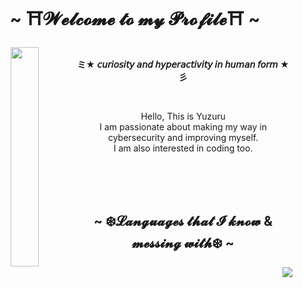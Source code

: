<body>
<h1 align="center">~ ⛩️𝓦𝓮𝓵𝓬𝓸𝓶𝓮 𝓽𝓸 𝓶𝔂 𝓟𝓻𝓸𝓯𝓲𝓵𝓮⛩️ ~</h1>
<div align="center">
    <a href="https://github.com/Yuzuru10">
        <img src="https://raw.githubusercontent.com/Yuzuru10/Yuzuru10/main/assets/please.gif" align="left" style="width: 30%"/>
    </a>
<br>
    <b align="left">ミ★ 𝘤𝘶𝘳𝘪𝘰𝘴𝘪𝘵𝘺 𝘢𝘯𝘥 𝘩𝘺𝘱𝘦𝘳𝘢𝘤𝘵𝘪𝘷𝘪𝘵𝘺 𝘪𝘯 𝘩𝘶𝘮𝘢𝘯 𝘧𝘰𝘳𝘮 ★彡</b>
<br>
<p></p>
<br>
<p>Hello, This is Yuzuru <br> I am passionate about making my way in cybersecurity and improving myself.<br>I am also interested in coding too.</p>
</div>
<br><br><br>

<h2 align="center">~ ❄️𝓛𝓪𝓷𝓰𝓾𝓪𝓰𝓮𝓼 𝓽𝓱𝓪𝓽 𝓘 𝓴𝓷𝓸𝔀 & 𝓶𝓮𝓼𝓼𝓲𝓷𝓰 𝔀𝓲𝓽𝓱❄️ ~</h2>
<div align="center">
    <a href="https://github.com/Yuzuru10">
        <img src="https://raw.githubusercontent.com/Yuzuru10/Yuzuru10/main/assets/dontcare.gif" align="right" >
    </a>
</div>
</body>   
